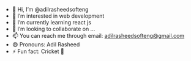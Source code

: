 - 👋 Hi, I’m @adilrasheedsofteng
- 👀 I’m interested in web development 
- 🌱 I’m currently learning react js
- 💞️ I’m looking to collaborate on ...
- 📫 You can reach me through email: adilrasheedsofteng@gmail.com
- 😄 Pronouns: Adil Rasheed 
- ⚡ Fun fact: Cricket 🏏 

<!---
adilrasheedsofteng/adilrasheedsofteng is a ✨ special ✨ repository because its `README.md` (this file) appears on your GitHub profile.
You can click the Preview link to take a look at your changes.
--->
